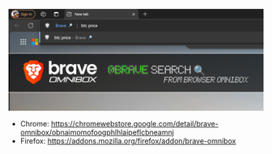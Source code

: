 ![](../assets/images/tiles/marquee/edge/tile1400x560.png)

- Chrome: https://chromewebstore.google.com/detail/brave-omnibox/obnaimomofoogphlhlaipeflcbneamnj
- Firefox: https://addons.mozilla.org/firefox/addon/brave-omnibox
